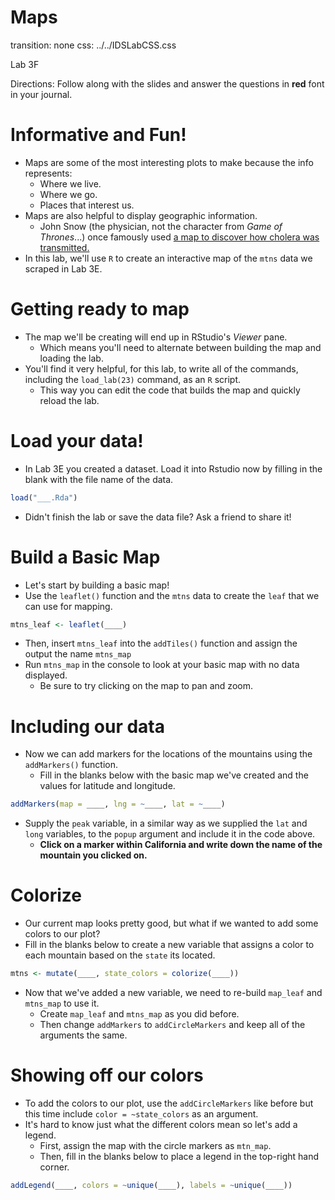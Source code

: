 Maps
===
transition: none
css: ../../IDSLabCSS.css

Lab 3F

Directions: Follow along with the slides and answer the questions in **red** font in your journal.






Informative and Fun!
========================

- Maps are some of the most interesting plots to make because the info represents:
  - Where we live.
  - Where we go.
  - Places that interest us.
- Maps are also helpful to display geographic information.
  - John Snow (the physician, not the character from _Game of Thrones_...) once famously used [a map to discover how cholera was transmitted.](http://commons.wikimedia.org/wiki/File:Snow-cholera-map-1.jpg#mediaviewer/File:Snow-cholera-map-1.jpg)
- In this lab, we'll use `R` to create an interactive map of the `mtns` data we scraped in Lab 3E.


Getting ready to map
===

- The map we'll be creating will end up in RStudio's _Viewer_ pane.
    - Which means you'll need to alternate between building the map and loading the lab.
- You'll find it very helpful, for this lab, to write all of the commands, including the `load_lab(23)` command, as an `R` script.
    - This way you can edit the code that builds the map and quickly reload the lab.

Load your data!
===

- In Lab 3E you created a dataset. Load it into Rstudio now by filling in the blank with the file name of the data.

```r
load("___.Rda")
```
- Didn't finish the lab or save the data file? Ask a friend to share it!


Build a Basic Map
=== 
- Let's start by building a basic map!
- Use the `leaflet()` function and the `mtns` data to create the `leaf` that we can use for mapping.


```r
mtns_leaf <- leaflet(____)
```

- Then, insert `mtns_leaf` into the `addTiles()` function and assign the output the name `mtns_map`
- Run `mtns_map` in the console to look at your basic map with no data displayed.
    - Be sure to try clicking on the map to pan and zoom.


Including our data
===

- Now we can add markers for the locations of the mountains using the `addMarkers()` function.
    - Fill in the blanks below with the basic map we've created and the values for latitude and longitude.
    

```r
addMarkers(map = ____, lng = ~____, lat = ~____)
```

- Supply the `peak` variable, in a similar way as we supplied the `lat` and `long` variables, to the `popup` argument and include it in the code above.
    - **Click on a marker within California and write down the name of the mountain you clicked on.**


Colorize
===

- Our current map looks pretty good, but what if we wanted to add some colors to our plot? 
- Fill in the blanks below to create a new variable that assigns a color to each mountain based on the `state` its located.

```r
mtns <- mutate(____, state_colors = colorize(____))
```
- Now that we've added a new variable, we need to re-build `map_leaf` and `mtns_map` to use it.
    - Create `map_leaf` and `mtns_map` as you did before.
    - Then change `addMarkers` to `addCircleMarkers` and keep all of the arguments the same.

Showing off our colors
===

- To add the colors to our plot, use the `addCircleMarkers` like before but this time include `color = ~state_colors` as an argument.
- It's hard to know just what the different colors mean so let's add a legend.
  - First, assign the map with the circle markers as `mtn_map`.
  - Then, fill in the blanks below to place a legend in the top-right hand corner.

```r
addLegend(____, colors = ~unique(____), labels = ~unique(____))
```

